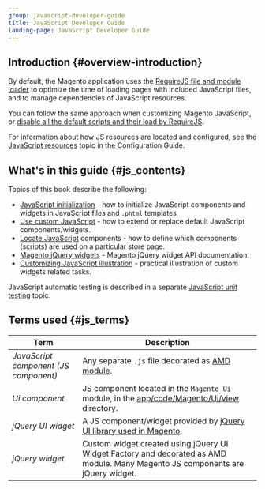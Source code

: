 ```yaml
---
group: javascript-developer-guide
title: JavaScript Developer Guide
landing-page: JavaScript Developer Guide
---
```


## Introduction {#overview-introduction}

By default, the Magento application uses the [RequireJS file and module loader] to optimize the time of loading pages with included JavaScript files, and to manage dependencies of JavaScript resources.

You can follow the same approach when customizing Magento JavaScript, or [disable all the default scripts and their load by RequireJS].

For information about how JS resources are located and configured, see the [JavaScript resources] topic in the Configuration Guide.

## What's in this guide {#js_contents}

Topics of this book describe the following:

- [JavaScript initialization] - how to initialize JavaScript components and widgets in JavaScript files and `.phtml` templates
- [Use custom JavaScript] - how to extend or replace default JavaScript components/widgets.
- [Locate JavaScript] components - how to define which components (scripts) are used on a particular store page.
- [Magento jQuery widgets] - Magento jQuery widget API documentation.
- [Customizing JavaScript illustration] - practical illustration of custom widgets related tasks.

JavaScript automatic testing is described in a separate [JavaScript unit testing] topic.

## Terms used {#js_terms}

| Term                                  | Description                                        |
| ------------------------------------- |--------------------------------------------------- | 
| *JavaScript component (JS component)* | Any separate `.js` file decorated as [AMD module]. |
| *Ui component*                        | JS component located in the `Magento_Ui` module, in the [app/code/Magento/Ui/view] directory. |
| *jQuery UI widget*                    | A JS component/widget provided by [jQuery UI library used in Magento]. |
| *jQuery widget*                       | Custom widget created using jQuery UI Widget Factory and decorated as AMD module. Many Magento JS components are jQuery widget. |



[AMD module]: http://requirejs.org/docs/whyamd.html#amd
[`Magento_Ui`]: {{site.mage2100url}}app/code/Magento/Ui
[app/code/Magento/Ui/view]: {{site.mage2100url}}app/code/Magento/Ui/view
[jQuery UI library used in Magento]: {{site.mage2100url}}lib/web/jquery/jquery-ui-1.9.2.js
[jQuery Widget]: https://jqueryui.com/widget/

[RequireJS file and module loader]: http://requirejs.org/
[disable all the default scripts and their load by RequireJS]: {{page.baseurl}}/javascript-dev-guide/javascript/custom_js.html#disable_default_js
[JavaScript resources]: {{page.baseurl}}/javascript-dev-guide/javascript/js-resources.html

[JavaScript initialization]: {{page.baseurl}}/javascript-dev-guide/javascript/js_init.html
[Use custom JavaScript]: {{page.baseurl}}/javascript-dev-guide/javascript/custom_js.html
[Locate JavaScript]: {{page.baseurl}}/javascript-dev-guide/javascript/js_debug.html
[Magento jQuery widgets]: {{page.baseurl}}/javascript-dev-guide/widgets/jquery-widgets-about.html
[Customizing JavaScript illustration]: {{page.baseurl}}/javascript-dev-guide/javascript/js_practice.html
[JavaScript unit testing]: {{page.baseurl}}/test/js/jasmine.html




